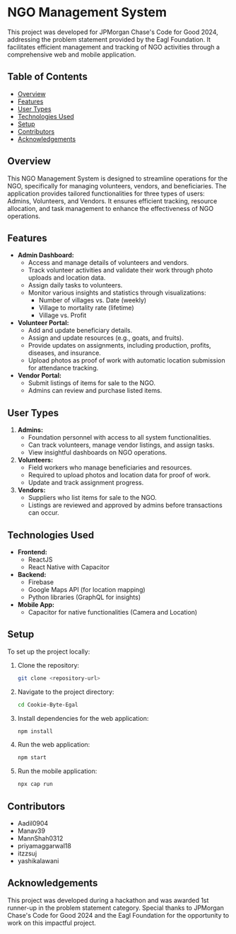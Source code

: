 # NGO Management System

This project was developed for JPMorgan Chase's Code for Good 2024, addressing the problem statement provided by the Eagl Foundation. It facilitates efficient management and tracking of NGO activities through a comprehensive web and mobile application.

## Table of Contents
- [Overview](#overview)
- [Features](#features)
- [User Types](#user-types)
- [Technologies Used](#technologies-used)
- [Setup](#setup)
- [Contributors](#contributors)
- [Acknowledgements](#acknowledgements)

## Overview
This NGO Management System is designed to streamline operations for the NGO, specifically for managing volunteers, vendors, and beneficiaries. The application provides tailored functionalities for three types of users: Admins, Volunteers, and Vendors. It ensures efficient tracking, resource allocation, and task management to enhance the effectiveness of NGO operations.

## Features
- **Admin Dashboard:**
  - Access and manage details of volunteers and vendors.
  - Track volunteer activities and validate their work through photo uploads and location data.
  - Assign daily tasks to volunteers.
  - Monitor various insights and statistics through visualizations:
    - Number of villages vs. Date (weekly)
    - Village to mortality rate (lifetime)
    - Village vs. Profit
- **Volunteer Portal:**
  - Add and update beneficiary details.
  - Assign and update resources (e.g., goats, and fruits).
  - Provide updates on assignments, including production, profits, diseases, and insurance.
  - Upload photos as proof of work with automatic location submission for attendance tracking.
- **Vendor Portal:**
  - Submit listings of items for sale to the NGO.
  - Admins can review and purchase listed items.

## User Types
1. **Admins:**
   - Foundation personnel with access to all system functionalities.
   - Can track volunteers, manage vendor listings, and assign tasks.
   - View insightful dashboards on NGO operations.
2. **Volunteers:**
   - Field workers who manage beneficiaries and resources.
   - Required to upload photos and location data for proof of work.
   - Update and track assignment progress.
3. **Vendors:**
   - Suppliers who list items for sale to the NGO.
   - Listings are reviewed and approved by admins before transactions can occur.

## Technologies Used
- **Frontend:**
  - ReactJS
  - React Native with Capacitor
- **Backend:**
  - Firebase
  - Google Maps API (for location mapping)
  - Python libraries (GraphQL for insights)
- **Mobile App:**
  - Capacitor for native functionalities (Camera and Location)

## Setup
To set up the project locally:

1. Clone the repository:
   ```bash
   git clone <repository-url>
   ```
2. Navigate to the project directory:
   ```bash
   cd Cookie-Byte-Egal 
   ```
3. Install dependencies for the web application:
   ```bash
   npm install
   ```
4. Run the web application:
   ```bash
   npm start
   ```

5. Run the mobile application:
   ```bash
   npx cap run
   ```

## Contributors
- Aadil0904 
- Manav39 
- MannShah0312 
- priyamaggarwal18 
- itzzsuj 
- yashikalawani

## Acknowledgements
This project was developed during a hackathon and was awarded 1st runner-up in the problem statement category. Special thanks to JPMorgan Chase's Code for Good 2024 and the Eagl Foundation for the opportunity to work on this impactful project.
